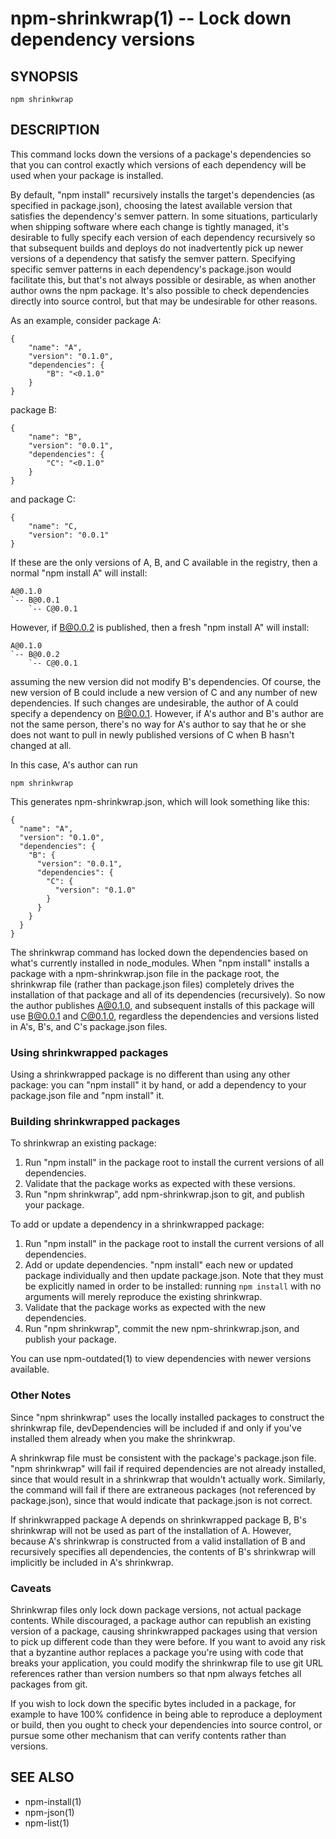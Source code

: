 npm-shrinkwrap(1) -- Lock down dependency versions
=====================================================

## SYNOPSIS

    npm shrinkwrap

## DESCRIPTION

This command locks down the versions of a package's dependencies so that you can
control exactly which versions of each dependency will be used when your package
is installed.

By default, "npm install" recursively installs the target's dependencies (as
specified in package.json), choosing the latest available version that satisfies
the dependency's semver pattern. In some situations, particularly when shipping
software where each change is tightly managed, it's desirable to fully specify
each version of each dependency recursively so that subsequent builds and
deploys do not inadvertently pick up newer versions of a dependency that satisfy
the semver pattern. Specifying specific semver patterns in each dependency's
package.json would facilitate this, but that's not always possible or desirable,
as when another author owns the npm package. It's also possible to check
dependencies directly into source control, but that may be undesirable for other
reasons.

As an example, consider package A:

    {
        "name": "A",
        "version": "0.1.0",
        "dependencies": {
            "B": "<0.1.0"
        }
    }

package B:

    {
        "name": "B",
        "version": "0.0.1",
        "dependencies": {
            "C": "<0.1.0"
        }
    }

and package C:

    {
        "name": "C,
        "version": "0.0.1"
    }

If these are the only versions of A, B, and C available in the registry, then
a normal "npm install A" will install:

    A@0.1.0
    `-- B@0.0.1
        `-- C@0.0.1

However, if B@0.0.2 is published, then a fresh "npm install A" will install:

    A@0.1.0
    `-- B@0.0.2
        `-- C@0.0.1

assuming the new version did not modify B's dependencies. Of course, the new
version of B could include a new version of C and any number of new
dependencies. If such changes are undesirable, the author of A could specify a
dependency on B@0.0.1. However, if A's author and B's author are not the same
person, there's no way for A's author to say that he or she does not want to
pull in newly published versions of C when B hasn't changed at all.

In this case, A's author can run

    npm shrinkwrap

This generates npm-shrinkwrap.json, which will look something like this:

    {
      "name": "A",
      "version": "0.1.0",
      "dependencies": {
        "B": {
          "version": "0.0.1",
          "dependencies": {
            "C": {
              "version": "0.1.0"
            }
          }
        }
      }
    }

The shrinkwrap command has locked down the dependencies based on what's
currently installed in node_modules.  When "npm install" installs a package with
a npm-shrinkwrap.json file in the package root, the shrinkwrap file (rather than
package.json files) completely drives the installation of that package and all
of its dependencies (recursively).  So now the author publishes A@0.1.0, and
subsequent installs of this package will use B@0.0.1 and C@0.1.0, regardless the
dependencies and versions listed in A's, B's, and C's package.json files.


### Using shrinkwrapped packages

Using a shrinkwrapped package is no different than using any other package: you
can "npm install" it by hand, or add a dependency to your package.json file and
"npm install" it.

### Building shrinkwrapped packages

To shrinkwrap an existing package:

1. Run "npm install" in the package root to install the current versions of all
   dependencies.
2. Validate that the package works as expected with these versions.
3. Run "npm shrinkwrap", add npm-shrinkwrap.json to git, and publish your
   package.

To add or update a dependency in a shrinkwrapped package:

1. Run "npm install" in the package root to install the current versions of all
   dependencies.
2. Add or update dependencies. "npm install" each new or updated package
   individually and then update package.json.  Note that they must be
   explicitly named in order to be installed: running `npm install` with
   no arguments will merely reproduce the existing shrinkwrap.
3. Validate that the package works as expected with the new dependencies.
4. Run "npm shrinkwrap", commit the new npm-shrinkwrap.json, and publish your
   package.

You can use npm-outdated(1) to view dependencies with newer versions available.

### Other Notes

Since "npm shrinkwrap" uses the locally installed packages to construct the
shrinkwrap file, devDependencies will be included if and only if you've
installed them already when you make the shrinkwrap.

A shrinkwrap file must be consistent with the package's package.json file. "npm
shrinkwrap" will fail if required dependencies are not already installed, since
that would result in a shrinkwrap that wouldn't actually work. Similarly, the
command will fail if there are extraneous packages (not referenced by
package.json), since that would indicate that package.json is not correct.

If shrinkwrapped package A depends on shrinkwrapped package B, B's shrinkwrap
will not be used as part of the installation of A. However, because A's
shrinkwrap is constructed from a valid installation of B and recursively
specifies all dependencies, the contents of B's shrinkwrap will implicitly be
included in A's shrinkwrap.

### Caveats

Shrinkwrap files only lock down package versions, not actual package contents.
While discouraged, a package author can republish an existing version of a
package, causing shrinkwrapped packages using that version to pick up different
code than they were before. If you want to avoid any risk that a byzantine
author replaces a package you're using with code that breaks your application,
you could modify the shrinkwrap file to use git URL references rather than
version numbers so that npm always fetches all packages from git.

If you wish to lock down the specific bytes included in a package, for
example to have 100% confidence in being able to reproduce a deployment
or build, then you ought to check your dependencies into source control,
or pursue some other mechanism that can verify contents rather than
versions.

## SEE ALSO

* npm-install(1)
* npm-json(1)
* npm-list(1)
